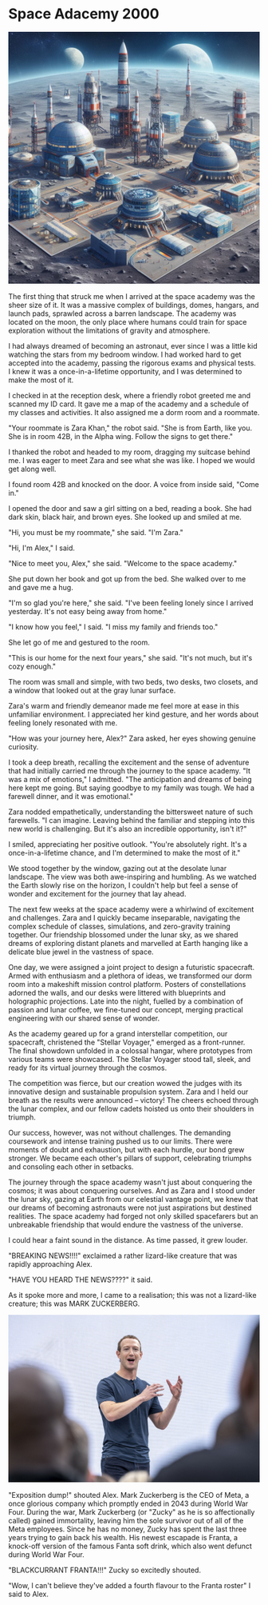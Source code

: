 # Space Adacemy 2000

![alt text](space-academy.jpeg "Space academy landscape")

The first thing that struck me when I arrived at the space academy was the sheer size of it. It was a massive complex of buildings, domes, hangars, and launch pads, sprawled across a barren landscape. The academy was located on the moon, the only place where humans could train for space exploration without the limitations of gravity and atmosphere.

I had always dreamed of becoming an astronaut, ever since I was a little kid watching the stars from my bedroom window. I had worked hard to get accepted into the academy, passing the rigorous exams and physical tests. I knew it was a once-in-a-lifetime opportunity, and I was determined to make the most of it.

I checked in at the reception desk, where a friendly robot greeted me and scanned my ID card. It gave me a map of the academy and a schedule of my classes and activities. It also assigned me a dorm room and a roommate.

"Your roommate is Zara Khan," the robot said. "She is from Earth, like you. She is in room 42B, in the Alpha wing. Follow the signs to get there."

I thanked the robot and headed to my room, dragging my suitcase behind me. I was eager to meet Zara and see what she was like. I hoped we would get along well.

I found room 42B and knocked on the door. A voice from inside said, "Come in."

I opened the door and saw a girl sitting on a bed, reading a book. She had dark skin, black hair, and brown eyes. She looked up and smiled at me.

"Hi, you must be my roommate," she said. "I'm Zara."

"Hi, I'm Alex," I said.

"Nice to meet you, Alex," she said. "Welcome to the space academy."

She put down her book and got up from the bed. She walked over to me and gave me a hug.

"I'm so glad you're here," she said. "I've been feeling lonely since I arrived yesterday. It's not easy being away from home."

"I know how you feel," I said. "I miss my family and friends too."

She let go of me and gestured to the room.

"This is our home for the next four years," she said. "It's not much, but it's cozy enough."

The room was small and simple, with two beds, two desks, two closets, and a window that looked out at the gray lunar surface.

Zara's warm and friendly demeanor made me feel more at ease in this unfamiliar environment. I appreciated her kind gesture, and her words about feeling lonely resonated with me.

"How was your journey here, Alex?" Zara asked, her eyes showing genuine curiosity.

I took a deep breath, recalling the excitement and the sense of adventure that had initially carried me through the journey to the space academy. "It was a mix of emotions," I admitted. "The anticipation and dreams of being here kept me going. But saying goodbye to my family was tough. We had a farewell dinner, and it was emotional."

Zara nodded empathetically, understanding the bittersweet nature of such farewells. "I can imagine. Leaving behind the familiar and stepping into this new world is challenging. But it's also an incredible opportunity, isn't it?"

I smiled, appreciating her positive outlook. "You're absolutely right. It's a once-in-a-lifetime chance, and I'm determined to make the most of it."

We stood together by the window, gazing out at the desolate lunar landscape. The view was both awe-inspiring and humbling. As we watched the Earth slowly rise on the horizon, I couldn't help but feel a sense of wonder and excitement for the journey that lay ahead.

The next few weeks at the space academy were a whirlwind of excitement and challenges. Zara and I quickly became inseparable, navigating the complex schedule of classes, simulations, and zero-gravity training together. Our friendship blossomed under the lunar sky, as we shared dreams of exploring distant planets and marvelled at Earth hanging like a delicate blue jewel in the vastness of space.

One day, we were assigned a joint project to design a futuristic spacecraft. Armed with enthusiasm and a plethora of ideas, we transformed our dorm room into a makeshift mission control platform. Posters of constellations adorned the walls, and our desks were littered with blueprints and holographic projections. Late into the night, fuelled by a combination of passion and lunar coffee, we fine-tuned our concept, merging practical engineering with our shared sense of wonder.

As the academy geared up for a grand interstellar competition, our spacecraft, christened the "Stellar Voyager," emerged as a front-runner. The final showdown unfolded in a colossal hangar, where prototypes from various teams were showcased. The Stellar Voyager stood tall, sleek, and ready for its virtual journey through the cosmos.

The competition was fierce, but our creation wowed the judges with its innovative design and sustainable propulsion system. Zara and I held our breath as the results were announced – victory! The cheers echoed through the lunar complex, and our fellow cadets hoisted us onto their shoulders in triumph.

Our success, however, was not without challenges. The demanding coursework and intense training pushed us to our limits. There were moments of doubt and exhaustion, but with each hurdle, our bond grew stronger. We became each other's pillars of support, celebrating triumphs and consoling each other in setbacks.

The journey through the space academy wasn't just about conquering the cosmos; it was about conquering ourselves. And as Zara and I stood under the lunar sky, gazing at Earth from our celestial vantage point, we knew that our dreams of becoming astronauts were not just aspirations but destined realities. The space academy had forged not only skilled spacefarers but an unbreakable friendship that would endure the vastness of the universe.

I could hear a faint sound in the distance. As time passed, it grew louder.

"BREAKING NEWS!!!!" exclaimed a rather lizard-like creature that was rapidly approaching Alex.

"HAVE YOU HEARD THE NEWS????" it said.

As it spoke more and more, I came to a realisation; this was not a lizard-like creature; this was MARK ZUCKERBERG.

![Zucky](images/mark_zucky.jpeg "Mark Zucky")

"Exposition dump!" shouted Alex.
Mark Zuckerberg is the CEO of Meta, a once glorious company which promptly ended in 2043 during World War Four.
During the war, Mark Zuckerberg (or "Zucky" as he is so affectionally called) gained immortality, leaving him the sole survivor out of all of the Meta employees.
Since he has no money, Zucky has spent the last three years trying to gain back his wealth. His newest escapade is Franta, a knock-off version of the famous Fanta soft drink, which also went defunct during World War Four.

"BLACKCURRANT FRANTA!!!" Zucky so excitedly shouted.

"Wow, I can't believe they've added a fourth flavour to the Franta roster" I said to Alex.